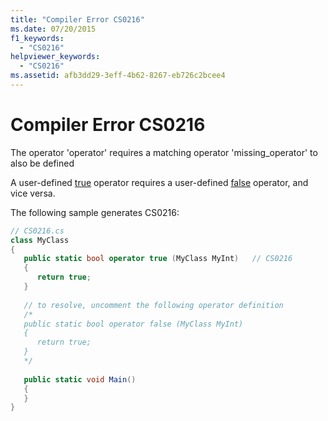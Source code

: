 ```yaml
---
title: "Compiler Error CS0216"
ms.date: 07/20/2015
f1_keywords: 
  - "CS0216"
helpviewer_keywords: 
  - "CS0216"
ms.assetid: afb3dd29-3eff-4b62-8267-eb726c2bcee4
---
```

# Compiler Error CS0216
The operator 'operator' requires a matching operator 'missing_operator' to also be defined  
  
 A user-defined [true](../language-reference/operators/true-false-operators.md) operator requires a user-defined [false](../language-reference/operators/true-false-operators.md) operator, and vice versa.
  
 The following sample generates CS0216:  
  
```csharp  
// CS0216.cs  
class MyClass  
{  
   public static bool operator true (MyClass MyInt)   // CS0216  
   {  
      return true;  
   }  
  
   // to resolve, uncomment the following operator definition  
   /*  
   public static bool operator false (MyClass MyInt)  
   {  
      return true;  
   }  
   */  
  
   public static void Main()  
   {  
   }  
}  
```
